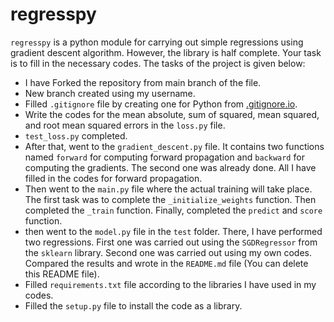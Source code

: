 # regresspy

`regresspy` is a python module for carrying out simple regressions using gradient descent algorithm. However, the library is half complete. Your task is to fill in the necessary codes. The tasks of the project is given below:

- I have Forked the repository from main branch of the file.
- New branch created using my username.
- Filled `.gitignore` file by creating one for Python from [.gitignore.io](https://www.toptal.com/developers/gitignore).
- Write the codes for the mean absolute, sum of squared, mean squared, and root mean squared errors in the `loss.py` file.
- `test_loss.py` completed.
- After that, went to the `gradient_descent.py` file. It contains two functions named `forward` for computing forward propagation and `backward` for computing the gradients. The second one was already done. All I have filled in the codes for forward propagation.
- Then went to the `main.py` file where the actual training will take place. The first task was to complete the `_initialize_weights` function. Then completed the `_train` function. Finally, completed the `predict` and `score` function.
- then went to the `model.py` file in the `test` folder. There, I have performed two regressions. First one was carried out using the `SGDRegressor` from the `sklearn` library. Second one was carried out using my own codes. Compared the results and wrote in the `README.md` file (You can delete this README file).
- Filled `requirements.txt` file according to the libraries I have used in my codes.
- Filled the `setup.py` file to install the code as a library.
